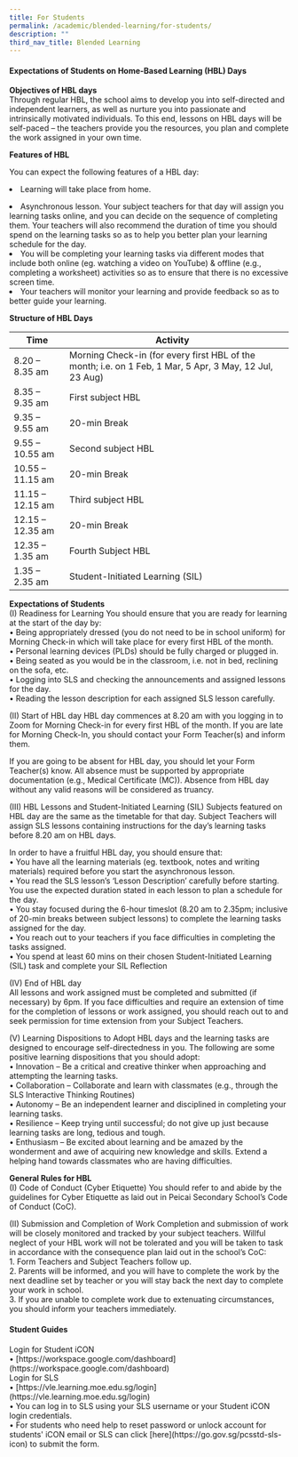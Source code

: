 ```yaml
---
title: For Students
permalink: /academic/blended-learning/for-students/
description: ""
third_nav_title: Blended Learning
---
```

<h4><strong>Expectations of Students on Home-Based Learning (HBL) Days</strong></h4>
<b>Objectives of HBL days</b><br>
Through regular HBL, the school aims to develop you into self-directed and independent learners, as well as nurture you into passionate and intrinsically motivated individuals. To this end, lessons on HBL days will be self-paced – the teachers provide you the resources, you plan and complete the work  assigned in your own time.<br>

<b>Features of HBL</b><br>

You can expect the following features of a HBL day:<br>

<p></p><li>Learning will take place from home.</li><p></p>
<li>Asynchronous lesson. Your subject teachers for that day           will assign you learning tasks online, and you can decide             on the sequence of completing them. Your teachers will             also recommend the duration of time you should spend on         the learning tasks so as to help you better plan your                   learning schedule for the day.</li>
<li>You will be completing your learning tasks via different modes that include both online (eg. watching a video on YouTube) &amp; offline (e.g., completing a worksheet) activities so as to ensure that there is no excessive screen time.</li>
<li>Your teachers will monitor your learning and provide feedback so as to better guide your learning.</li>

<b>Structure of HBL Days</b><br>


| Time | Activity | |
| ----------- | -------- | -------- |
| 8.20 – 8.35 am    | Morning Check-in (for every first HBL of the month; i.e. on 1 Feb, 1 Mar, 5 Apr, 3 May, 12 Jul, 23 Aug)    |     |
8.35 – 9.35 am   | First subject HBL    |     |
9.35 – 9.55 am   | 20-min Break    |     |
9.55 – 10.55 am   | Second subject HBL    |     |
10.55 – 11.15 am   | 20-min Break    |     |
11.15 – 12.15 am    | Third subject HBL    |     |
12.15 – 12.35 am      | 20-min Break    |     |
12.35 – 1.35 am      | Fourth Subject HBL    |     |
1.35 – 2.35 am     | Student-Initiated Learning (SIL)    |     |<br> 

<b>Expectations of Students</b><br>
	(I)	Readiness for Learning
You should ensure that you are ready for learning at the start of the day by:<br>
•	Being appropriately dressed (you do not need to be in school uniform) for Morning Check-in which will take place for every first HBL of the month.<br> 
•	Personal learning devices (PLDs) should be fully charged or plugged in.<br>
•	Being seated as you would be in the classroom, i.e. not in bed, reclining on the sofa, etc.<br>
•	Logging into SLS and checking the announcements and assigned lessons for the day.<br>
•	Reading the lesson description for each assigned SLS lesson carefully.<br>

(II)	Start of HBL day
HBL day commences at 8.20 am with you logging in to Zoom for Morning Check-in for every first HBL of the month. If you are late for Morning Check-In, you should contact your Form Teacher(s) and inform them.<br>

If you are going to be absent for HBL day, you should let your Form Teacher(s) know. All absence must be supported by appropriate documentation (e.g., Medical Certificate (MC)). Absence from
HBL day without any valid reasons will be considered as truancy.<br>

(III)	HBL Lessons and Student-Initiated Learning (SIL)
Subjects featured on HBL day are the same as the timetable for that day. Subject Teachers will
assign SLS lessons containing instructions for the day’s learning tasks before 8.20 am on HBL days.<br>

In order to have a fruitful HBL day, you should ensure that:<br>
•	You have all the learning materials (eg. textbook, notes and writing materials) required before you start the asynchronous lesson.<br>
•	You read the SLS lesson’s ‘Lesson Description’ carefully before starting. You use the expected duration stated in each lesson to plan a schedule for the day.<br>
•	You stay focused during the 6-hour timeslot (8.20 am to 2.35pm; inclusive of 20-min breaks between subject lessons) to complete the learning tasks assigned for the day.<br>
•	You reach out to your teachers if you face difficulties in completing the tasks assigned.<br>
• You spend at least 60 mins on their chosen Student-Initiated Learning (SIL) task and complete your SIL Reflection<br>

(IV)	End of HBL day<br>
All lessons and work assigned must be completed and submitted (if necessary) by 6pm. If you face difficulties and require an extension of time for the completion of lessons or work assigned, you should reach out to and seek permission for time extension from your Subject Teachers.<br>

(V)	Learning Dispositions to Adopt
HBL days and the learning tasks are designed to encourage self-directedness in you. The following are some positive learning dispositions that you should adopt:<br>
•	Innovation – Be a critical and creative thinker when approaching and attempting the learning tasks. <br>
•	Collaboration – Collaborate and learn with classmates (e.g., through the SLS Interactive Thinking Routines)<br>
•	Autonomy – Be an independent learner and disciplined in completing your learning tasks.<br>
•	Resilience – Keep trying until successful; do not give up just because learning tasks are long, tedious and tough. <br>
•	Enthusiasm – Be excited about learning and be amazed by the wonderment and awe of acquiring new knowledge and skills. Extend a helping hand towards classmates who are having difficulties.<br>

<b>General Rules for HBL</b><br>
(I)	Code of Conduct (Cyber Etiquette)
You should refer to and abide by the guidelines for Cyber Etiquette as laid out in Peicai Secondary School’s Code of Conduct (CoC).<br>

(II)	Submission and Completion of Work
Completion and submission of work will be closely monitored and tracked by your subject teachers. Willful neglect of your HBL work will not be tolerated and you will be taken to task in accordance with the consequence plan laid out in the school’s CoC:<br>1.	Form Teachers and Subject Teachers follow up.<br> 2.	Parents will be informed, and you will have to complete the work by the next deadline set by teacher or you will stay back the next day to complete your work in school.<br> 3.	If you are unable to complete work due to extenuating circumstances, you should inform your teachers immediately.<br>

<h4><strong><b>Student Guides</b></strong></h4>
Login for Student iCON<br>
•	[https://workspace.google.com/dashboard](https://workspace.google.com/dashboard)<br>
Login for SLS<br>
•	[https://vle.learning.moe.edu.sg/login](https://vle.learning.moe.edu.sg/login)<br> 
•	You can log in to SLS using your SLS username or your Student iCON login credentials.<br>
•	For students who need help to reset password or unlock account for students' iCON email or SLS can click [here](https://go.gov.sg/pcsstd-sls-icon) to submit the form.<br>